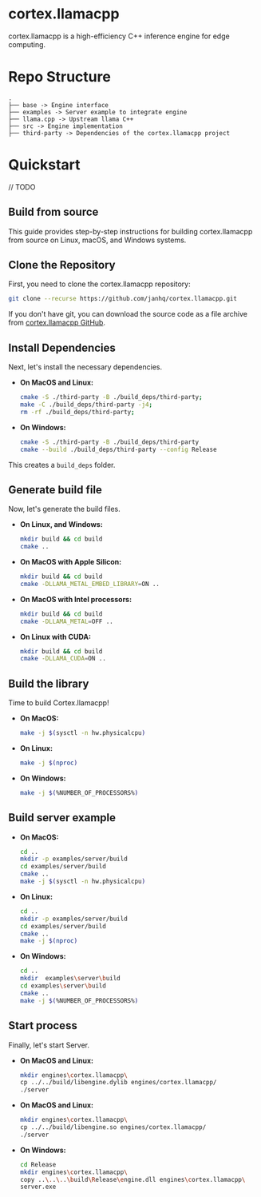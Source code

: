 # cortex.llamacpp
cortex.llamacpp is a high-efficiency C++ inference engine for edge computing.

# Repo Structure
```
.
├── base -> Engine interface
├── examples -> Server example to integrate engine
├── llama.cpp -> Upstream llama C++
├── src -> Engine implementation
├── third-party -> Dependencies of the cortex.llamacpp project
```
# Quickstart
// TODO

## Build from source

This guide provides step-by-step instructions for building cortex.llamacpp from source on Linux, macOS, and Windows systems.

## Clone the Repository

First, you need to clone the cortex.llamacpp repository:

```bash
git clone --recurse https://github.com/janhq/cortex.llamacpp.git
```

If you don't have git, you can download the source code as a file archive from [cortex.llamacpp GitHub](https://github.com/janhq/cortex.llamacpp). 
## Install Dependencies

Next, let's install the necessary dependencies.

- **On MacOS and Linux:**

  ```bash
  cmake -S ./third-party -B ./build_deps/third-party;
  make -C ./build_deps/third-party -j4;
  rm -rf ./build_deps/third-party;
  ```

- **On Windows:**

  ```bash
  cmake -S ./third-party -B ./build_deps/third-party
  cmake --build ./build_deps/third-party --config Release
  ```

This creates a `build_deps` folder.

## Generate build file

Now, let's generate the build files.

- **On Linux, and Windows:**

  ```bash
  mkdir build && cd build
  cmake ..
  ```
- **On MacOS with Apple Silicon:**

  ```bash
  mkdir build && cd build
  cmake -DLLAMA_METAL_EMBED_LIBRARY=ON ..
  ```

- **On MacOS with Intel processors:**

  ```bash
  mkdir build && cd build
  cmake -DLLAMA_METAL=OFF ..
  ```

- **On Linux with CUDA:**

  ```bash
  mkdir build && cd build
  cmake -DLLAMA_CUDA=ON ..
  ```

## Build the library

Time to build Cortex.llamacpp!

- **On MacOS:**

  ```bash
  make -j $(sysctl -n hw.physicalcpu)
  ```

- **On Linux:**

  ```bash
  make -j $(nproc)
  ```

- **On Windows:**

  ```bash
  make -j $(%NUMBER_OF_PROCESSORS%)
  ```

## Build server example

- **On MacOS:**

  ```bash
  cd ..
  mkdir -p examples/server/build
  cd examples/server/build
  cmake ..
  make -j $(sysctl -n hw.physicalcpu)
  ```

- **On Linux:**

  ```bash
  cd ..
  mkdir -p examples/server/build
  cd examples/server/build
  cmake ..
  make -j $(nproc)
  ```

- **On Windows:**

  ```bash
  cd ..
  mkdir  examples\server\build
  cd examples\server\build
  cmake ..
  make -j $(%NUMBER_OF_PROCESSORS%)
  ```

## Start process

Finally, let's start Server.
- **On MacOS and Linux:**

  ```bash
  mkdir engines\cortex.llamacpp\
  cp ../../build/libengine.dylib engines/cortex.llamacpp/
  ./server
  ```

- **On MacOS and Linux:**

  ```bash
  mkdir engines\cortex.llamacpp\
  cp ../../build/libengine.so engines/cortex.llamacpp/
  ./server
  ```

- **On Windows:**

  ```bash
  cd Release
  mkdir engines\cortex.llamacpp\
  copy ..\..\..\build\Release\engine.dll engines\cortex.llamacpp\
  server.exe
  ```
